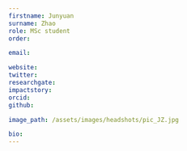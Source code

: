 ```yaml
---
firstname: Junyuan
surname: Zhao
role: MSc student
order:

email:

website:
twitter:
researchgate:
impactstory:
orcid:
github:

image_path: /assets/images/headshots/pic_JZ.jpg

bio:
---
```

